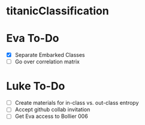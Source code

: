 # titanicClassification

# Eva To-Do
- [x] Separate Embarked Classes 
- [ ] Go over correlation matrix

# Luke To-Do
- [ ] Create materials for in-class vs. out-class entropy
- [ ] Accept github collab invitation
- [ ] Get Eva access to Bollier 006